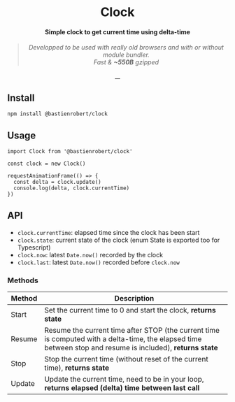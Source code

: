 <h1 align="center">Clock</h1>

<h4 align="center">Simple clock to get current time using delta-time</h4>

<blockquote align="center">
  <em>Developped to be used with really old browsers and with or without module bundler.</em><br>
  <em>Fast & <b>~550B</b> gzipped</em>
</blockquote>

<p align="center">
  <a aria-label="current github tag" href="https://github.com/bastienrobert/clock/tags">
    <img alt="" src="https://img.shields.io/github/tag/bastienrobert/clock.svg">
  </a>
  <a aria-label="install size" href="https://bundlephobia.com/result?p=@bastienrobert/clock">
    <img alt="" src="https://badgen.net/bundlephobia/minzip/@bastienrobert/clock">
  </a>
  <a aria-label="maintainability" href="https://codeclimate.com/github/bastienrobert/clock/maintainability">
    <img alt="" src="https://api.codeclimate.com/v1/badges/fef7c4b4abd93e6fa943/maintainability" />
  </a>
  <a aria-label="license" href="https://github.com/bastienrobert/clock/blob/master/LICENSE">
    <img alt="" src="https://img.shields.io/github/license/bastienrobert/clock.svg">
  </a>
</p>

## Install

```
npm install @bastienrobert/clock
```

## Usage

```
import Clock from '@bastienrobert/clock'

const clock = new Clock()

requestAnimationFrame(() => {
  const delta = clock.update()
  console.log(delta, clock.currentTime)
})
```

## API

- `clock.currentTime`: elapsed time since the clock has been start
- `clock.state`: current state of the clock (enum State is exported too for Typescript)
- `clock.now`: latest `Date.now()` recorded by the clock
- `clock.last`: latest `Date.now()` recorded before `clock.now`

### Methods

| Method | Description                                                                                                                                                  |
| ------ | ------------------------------------------------------------------------------------------------------------------------------------------------------------ |
| Start  | Set the current time to 0 and start the clock, **returns state**                                                                                             |
| Resume | Resume the current time after STOP (the current time is computed with a delta-time, the elapsed time between stop and resume is included), **returns state** |
| Stop   | Stop the current time (without reset of the current time), **returns state**                                                                                 |
| Update | Update the current time, need to be in your loop, **returns elapsed (delta) time between last call**                                                         |
